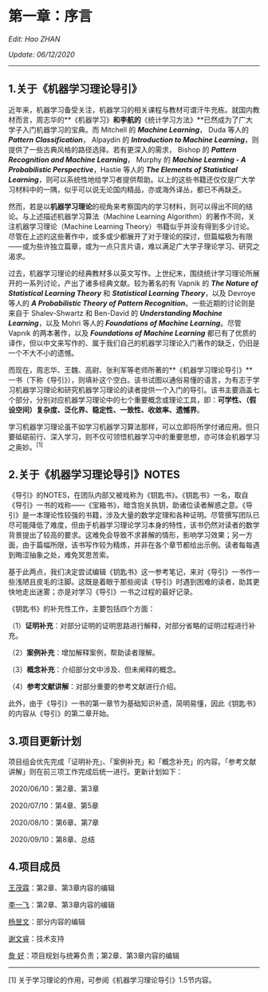 # 第一章：序言

*Edit: Hao ZHAN*

*Update: 06/12/2020*

---

## 1.关于《机器学习理论导引》

近年来，机器学习备受关注，机器学习的相关课程与教材可谓汗牛充栋。就国内教材而言，周志华的**《机器学习》**和李航的**《统计学习方法》**已然成为了广大学子入门机器学习的宝典。而 Mitchell 的 ***Machine Learning***， Duda 等人的 ***Pattern Classification***， Alpaydin 的 ***Introduction to Machine Learning***，则提供了一些古典风格的路径选择。若有更深入的需求， Bishop 的 ***Pattern Recognition and Machine Learning***， Murphy 的 ***Machine Learning - A Probabilistic Perspective***，Hastie 等人的 ***The Elements of Statistical Learning***，则可以系统性地给学习者提供帮助。以上的这些书籍还仅仅是广大学习材料中的一隅，似乎可以说无论国内精品，亦或海外译丛，都已不再缺乏。

然而，若是以**机器学习理论**的视角来考察国内的学习材料，则可以得出不同的结论。与上述描述机器学习算法（Machine Learning Algorithm）的著作不同，关注机器学习理论（Machine Learning Theory）书籍似乎并没有得到多少讨论。尽管在上述的这些著作中，或多或少都展开了对于理论的探讨，但篇幅极为有限——或为些许独立篇章，或为一点只言片语，难以满足广大学子理论学习、研究之渴求。

过去，机器学习理论的经典教材多以英文写作。上世纪末，围绕统计学习理论所展开的一系列讨论，产出了诸多经典文献。较为著名的有 Vapnik 的 ***The Nature of Statistical Learning Theory*** 和 ***Statistical Learning Theory***，以及 Devroye 等人的 ***A Probabilistic Theory of Pattern Recognition***。一些近期的讨论则是来自于 Shalev-Shwartz 和 Ben-David 的 ***Understanding Machine Learning***，以及 Mohri 等人的 ***Foundations of Machine Learning***。尽管 Vapnik 的两本著作，以及 ***Foundations of Machine Learning*** 都已有了优质的译作，但以中文来写作的、属于我们自己的机器学习理论入门著作的缺乏，仍旧是一个不大不小的遗憾。

而现在，周志华、王魏、高尉、张利军等老师所著的**《机器学习理论导引》**一书（下称《导引》），则填补这个空白。该书试图以通俗易懂的语言，为有志于学习机器学习理论和研究机器学习理论的读者提供一个入门的导引。该书主要涵盖七个部分，分别对应机器学习理论中的七个重要概念或理论工具，即：**可学性、（假设空间）复杂度、泛化界、稳定性、一致性、收敛率、遗憾界**。

学习机器学习理论虽不如学习机器学习算法那样，可以立即将所学付诸应用。但只要砥砺前行、深入学习，则不仅可领悟机器学习中的重要思想，亦可体会机器学习之奥妙。<sup>[1]</sup> 

## 2.关于《机器学习理论导引》NOTES

《导引》的NOTES，在团队内部又被戏称为《钥匙书》。《钥匙书》一名，取自《导引》一书的戏称——《宝箱书》，暗含抱关执钥，助诸位读者解惑之意。《导引》是一本理论性较强的书籍，涉及大量的数学定理和各种证明。尽管撰写团队已尽可能降低了难度，但由于机器学习理论学习本身的特性，该书仍然对读者的数学背景提出了较高的要求。这难免会导致不求甚解的情形，影响学习效果；另一方面，由于篇幅所限，该书写作较为精炼，并非在各个章节都给出示例。读者每每遇到晦涩抽象之处，难免冥思苦索。

基于此两点，我们决定尝试编辑《钥匙书》这一参考笔记，来对《导引》一书作一些浅陋且皮毛的注脚。这既是着眼于那些阅读《导引》时遇到困难的读者，助其更快地走出迷雾；亦是对学习《导引》一书之过程的最好记录。

《钥匙书》的补充性工作，主要包括四个方面：

（1）**证明补充**：对部分证明的证明思路进行解释，对部分省略的证明过程进行补充。

（2）**案例补充**：增加解释案例，帮助读者理解。

（3）**概念补充**：介绍部分文中涉及、但未阐释的概念。

（4）**参考文献讲解**：对部分重要的参考文献进行介绍。

此外，由于《导引》一书的第一章节为基础知识补遗，简明易懂，因此《钥匙书》的内容从《导引》的第二章开始。



## 3.项目更新计划

项目组会优先完成「证明补充」、「案例补充」和「概念补充」的内容。「参考文献讲解」则在前三项工作完成后统一进行。更新计划如下：

​	2020/06/10：第2章、第3章

​	2020/07/10：第4章、第5章

​	2020/08/10：第6章、第7章

​	2020/09/10：第8章、总结



## 4.项目成员

[王茂霖](https://github.com/mlw67)：第2章、第3章内容的编辑			

[李一飞](https://github.com/leafy-lee)：第2章、第3章内容的编辑

[杨昱文](https://github.com/youngfish42)：部分内容的编辑

[谢文睿](https://github.com/Sm1les)：技术支持

[詹	好](https://github.com/zhanhao93)：项目规划与统筹负责；第2章、第3章内容的编辑



---

[1] 关于学习理论的作用，可参阅《机器学习理论导引》1.5节内容。

